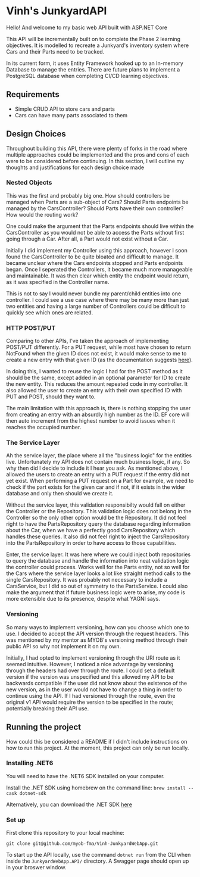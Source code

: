 # Vinh's JunkyardAPI

Hello! And welcome to my basic web API built with ASP.NET Core

This API will be incrementally built on to complete the Phase 2 learning objectives.
It is modelled to recreate a Junkyard's inventory system where Cars and their Parts need to be tracked.

In its current form, it uses Entity Framework hooked up to an In-memory Database to manage the entries. There are future plans to implement 
a PostgreSQL database when completing CI/CD learning objectives.

## Requirements

- Simple CRUD API to store cars and parts
- Cars can have many parts associated to them

## Design Choices

Throughout building this API, there were plenty of forks in the road where multiple approaches could be implemented and the pros and cons of each
were to be considered before continuing. In this section, I will outline my thoughts and justifications for each design choice made

### Nested Objects

This was the first and probably big one. How should controllers be managed when Parts are a sub-object of Cars? 
Should Parts endpoints be managed by the CarsController?
Should Parts have their own controller? How would the routing work?

One could make the argument that the Parts endpoints should live within the CarsController as you would not be able to access the Parts without first
going through a Car. After all, a Part would not exist without a Car.

Initially I did implement my Controller using this approach, however I soon found the CarsController to be quite bloated and difficult to manage. 
It became unclear where the Cars endpoints stopped and Parts endpoints began. Once I seperated the Controllers, it became much more manageable 
and maintainable. It was then clear which entity the endpoint would return, as it was specified in the Controller name.

This is not to say I would never bundle my parent/child entities into one controller. I could see a use case where there may be many more than 
just two entities and having a large number of Controllers could be difficult to quickly see which ones are related.

### HTTP POST/PUT

Comparing to other APIs, I've taken the approach of implementing POST/PUT differently. For a PUT request, while most have chosen to return NotFound
when the given ID does not exist, it would make sense to me to create a new entry with that given ID (as the documentation suggests 
[here](https://developer.mozilla.org/en-US/docs/Web/HTTP/Methods/PUT)).

In doing this, I wanted to reuse the logic I had for the POST method as it should be the same, except added in an optional parameter for ID
to create the new entity. This reduces the amount repeated code in my controller. It also allowed the user to create an entry with their own specified
ID with PUT and POST, should they want to. 

The main limitation with this approach is, there is nothing stopping the user from creating an entry with an absurdly high number as the ID. EF core
will then auto increment from the highest number to avoid issues when it reaches the occupied number.

### The Service Layer

Ah the service layer, the place where all the "business logic" for the entities live. Unfortunately my API does not contain much business logic, if any.
So why then did I decide to include it I hear you ask. As mentioned above, I allowed the users to create an entry with a PUT request if the entry did
not yet exist. When performing a PUT request on a Part for example, we need to check if the part exists for the given car and if not, if it exists
in the wider database and only then should we create it.

Without the service layer, this validation responsibilty would fall on either the Controller or the Repository. This validation logic does not belong in
the Controller so the only other option would be the Repository. It did not feel right to have the PartsRepository query the database regarding 
information about the Car, when we have a perfectly good CarsRepository which handles these queries. It also did not feel right to inject the 
CarsRepository into the PartsRepository in order to have access to those capabilities.

Enter, the service layer. It was here where we could inject both repositories to query the database and handle the information into neat validation logic
the controller could process. Works well for the Parts entity, not so well for the Cars where the service layer looks a lot like straight method calls
to the single CarsRepository. It was probably not necessary to include a CarsService, but I did so out of symmetry to the PartsService.
I could also make the argument that if future business logic were to arise, my code is more extensible due to its presence, despite what YAGNI says.

### Versioning

So many ways to implement versioning, how can you choose which one to use. I decided to accept the API version through the request headers. This was
mentioned by my mentor as MYOB's versioning method through their public API so why not implement it on my own. 

Initially, I had opted to implement versioning through the URI route as it seemed intuitive. However, I noticed a nice advantage by versioning through
the headers had over through the route. I could set a default version if the version was unspecified and this allowed my API to be backwards 
compatible if the user did not know about the existence of the new version, as in the user would not have to change a thing in order to continue using
the API. If I had versioned through the route, even the original v1 API would require the version to be specified in the route; potentially breaking
their API use.

## Running the project

How could this be considered a README if I didn't include instructions on how to run this project. At the moment, this project can only be run locally.

### Installing .NET6

You will need to have the .NET6 SDK installed on your computer.

Install the .NET SDK using homebrew on the command line: `brew install --cask dotnet-sdk`

Alternatively, you can download the .NET SDK [here](https://dotnet.microsoft.com/en-us/)

### Set up 

First clone this repository to your local machine:
```
git clone git@github.com/myob-fma/Vinh-JunkyardWebApp.git
```

To start up the API locally, use the command `dotnet run` from the CLI when inside the `JunkyardWebApp.API/` directory. A Swagger page should open
up in your broswer window.
